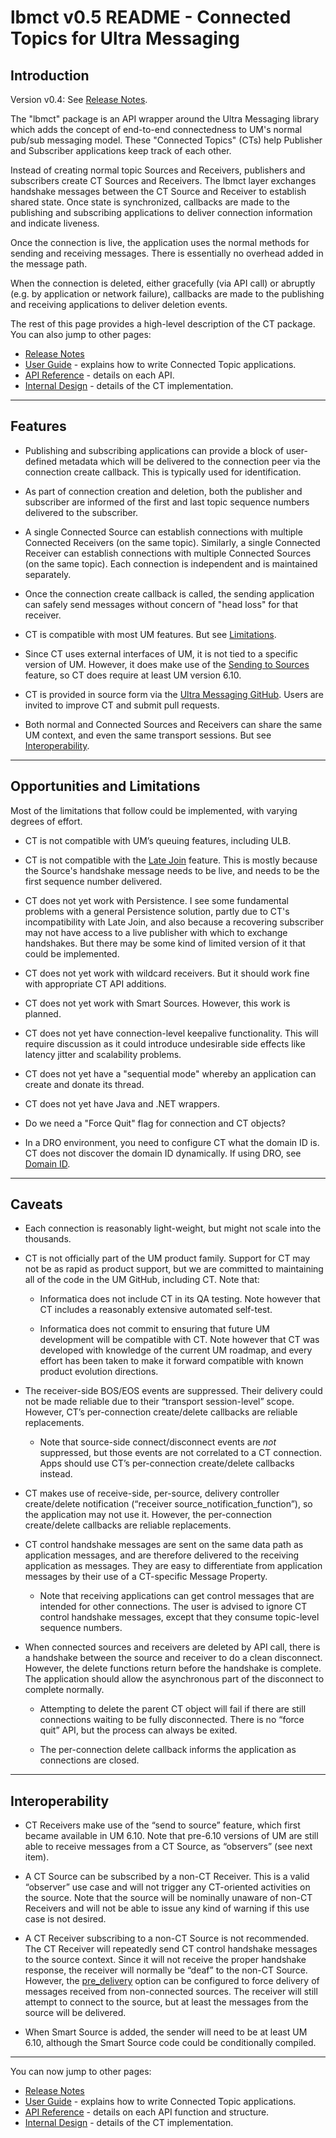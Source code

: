 # lbmct v0.5 README - Connected Topics for Ultra Messaging

## Introduction

Version v0.4: See [Release Notes](doc/Release_notes.md).

The "lbmct" package is an API wrapper around the Ultra Messaging library which
adds the concept of end-to-end connectedness to UM's normal pub/sub messaging
model.
These "Connected Topics" (CTs) help Publisher and Subscriber applications
keep track of each other.

Instead of creating normal topic Sources and Receivers,
publishers and subscribers create CT Sources and Receivers.
The lbmct layer exchanges handshake messages between the CT Source and
Receiver to establish shared state.
Once state is synchronized, callbacks are made to the publishing and subscribing
applications to deliver connection information and indicate liveness.

Once the connection is live, the application uses the normal methods for
sending and receiving messages.
There is essentially no overhead added in the message path.

When the connection is deleted, either gracefully (via API call) or
abruptly (e.g. by application or network failure),
callbacks are made to the publishing and receiving applications to
deliver deletion events.

The rest of this page provides a high-level description of the CT package.
You can also jump to other pages:
* [Release Notes](doc/Release_notes.md)
* [User Guide](doc/Userguide.md) - explains how to write Connected
Topic applications.
* [API Reference](doc/API.md) - details on each API.
* [Internal Design](doc/Internal_Design.md) - details of the CT implementation.

---

## Features

* Publishing and subscribing applications can provide a block of user-defined
metadata which will be delivered to the connection peer via the connection
create callback.  This is typically used for identification.

* As part of connection creation and deletion, both the publisher and
subscriber are informed of the first and last topic sequence numbers
delivered to the subscriber.

* A single Connected Source can establish connections with
multiple Connected Receivers (on the same topic).
Similarly, a single Connected Receiver can establish connections with
multiple Connected Sources (on the same topic).
Each connection is independent and is maintained separately.

* Once the connection create callback is called, the sending application
can safely send messages without concern of "head loss" for that receiver.

* CT is compatible with most UM features.
But see [Limitations](#limitations).

* Since CT uses external interfaces of UM, it is not tied to a specific
version of UM.
However, it does make use of the [Sending to Sources](https://ultramessaging.github.io/currdoc/doc/Design/umfeatures.html#sendingtosources) feature,
so CT does require at least UM version 6.10.

* CT is provided in source form via the
[Ultra Messaging GitHub](https://github.com/UltraMessaging).
Users are invited to improve CT and submit pull requests.

* Both normal and Connected Sources and Receivers can share the same
UM context, and even the same transport sessions.
But see [Interoperability](#interoperability).

---

## Opportunities and Limitations

Most of the limitations that follow could be implemented,
with varying degrees of effort.

* CT is not compatible with UM’s queuing features, including ULB.

* CT is not compatible with the
[Late Join](https://ultramessaging.github.io/currdoc/doc/Design/fundamentalconcepts.html#latejoin)
feature.
This is mostly because the Source's handshake message needs to be live,
and needs to be the first sequence number delivered.

* CT does not yet work with Persistence.
I see some fundamental problems with a general Persistence solution,
partly due to CT's incompatibility with Late Join, and also because
a recovering subscriber may not have access to a live publisher with which
to exchange handshakes.
But there may be some kind of limited version of it that could be implemented.

* CT does not yet work with wildcard receivers.
But it should work fine with appropriate CT API additions.

* CT does not yet work with Smart Sources.
However, this work is planned.

* CT does not yet have connection-level keepalive functionality.
This will require discussion as it could introduce undesirable side effects
like latency jitter and scalability problems.

* CT does not yet have a "sequential mode" whereby an application can
create and donate its thread.

* CT does not yet have Java and .NET wrappers.

* Do we need a "Force Quit" flag for connection and CT objects?

* In a DRO environment, you need to configure CT what the domain ID is.
CT does not discover the domain ID dynamically.
If using DRO, see [Domain ID](doc/Domain_ID.md).

---

## Caveats

* Each connection is reasonably light-weight, but might not scale into
the thousands.

* CT is not officially part of the UM product family.
Support for CT may not be as rapid as product support,
but we are committed to maintaining all of the code in the UM GitHub,
including CT.
Note that:

   * Informatica does not include CT in its QA testing.
Note however that CT includes a reasonably extensive automated self-test.

   * Informatica does not commit to ensuring that future UM development will
be compatible with CT.
Note however that CT was developed with knowledge of the current UM roadmap,
and every effort has been taken to make it forward compatible with known
product evolution directions.

* The receiver-side BOS/EOS events are suppressed.
Their delivery could not be made reliable due to their
“transport session-level” scope.
However, CT’s per-connection create/delete callbacks are reliable
replacements.

   * Note that source-side connect/disconnect events are *not* suppressed,
but those events are not correlated to a CT connection.
Apps should use CT’s per-connection create/delete callbacks instead.

* CT makes use of receive-side, per-source, delivery controller create/delete
notification (“receiver source_notification_function”),
so the application may not use it.
However, the per-connection create/delete callbacks are reliable replacements.

* CT control handshake messages are sent on the same data path as application
messages, and are therefore delivered to the receiving application as messages.
They are easy to differentiate from application messages by their use of a
CT-specific Message Property.

   * Note that receiving applications can get control messages that are
intended for other connections.
The user is advised to ignore CT control handshake messages,
except that they consume topic-level sequence numbers.

* When connected sources and receivers are deleted by API call,
there is a handshake between the source and receiver to do a clean disconnect.
However, the delete functions return before the handshake is complete.
The application should allow the asynchronous part of the disconnect to
complete normally.

   * Attempting to delete the parent CT object will fail if there are still
connections waiting to be fully disconnected.
There is no “force quit” API, but the process can always be exited.

   * The per-connection delete callback informs the application as
connections are closed.

---

## Interoperability

* CT Receivers make use of the “send to source” feature,
which first became available in UM 6.10.
Note that pre-6.10 versions of UM are still able to receive messages from
a CT Source, as “observers” (see next item).

* A CT Source can be subscribed by a non-CT Receiver.
This is a valid “observer” use case and will not trigger any CT-oriented
activities on the source.
Note that the source will be nominally unaware of non-CT Receivers and will
not be able to issue any kind of warning if this use case is not desired.

* A CT Receiver subscribing to a non-CT Source is not recommended.
The CT Receiver will repeatedly send CT control handshake messages to the
source context.
Since it will not receive the proper handshake response,
the receiver will normally be “deaf” to the non-CT Source.
However, the [pre_delivery](doc/API.md#lbmct_config_tpre_delivery) option can
be configured to force delivery of messages received from non-connected sources.
The receiver will still attempt to connect to the source, but at least
the messages from the source will be delivered.

* When Smart Source is added, the sender will need to be at least UM 6.10,
although the Smart Source code could be conditionally compiled.

---

You can now jump to other pages:
* [Release Notes](doc/Release_notes.md)
* [User Guide](doc/Userguide.md) - explains how to write Connected
Topic applications.
* [API Reference](doc/API.md) - details on each API function and structure.
* [Internal Design](doc/Internal_Design.md) - details of the CT implementation.
